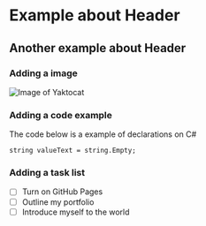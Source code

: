 # Example about Header

## Another example about Header

### Adding a image
![Image of Yaktocat](https://octodex.github.com/images/yaktocat.png)

### Adding a code example
The code below is a example of declarations on C#
```
string valueText = string.Empty;
```
### Adding a task list
- [ ] Turn on GitHub Pages
- [ ] Outline my portfolio
- [ ] Introduce myself to the world
